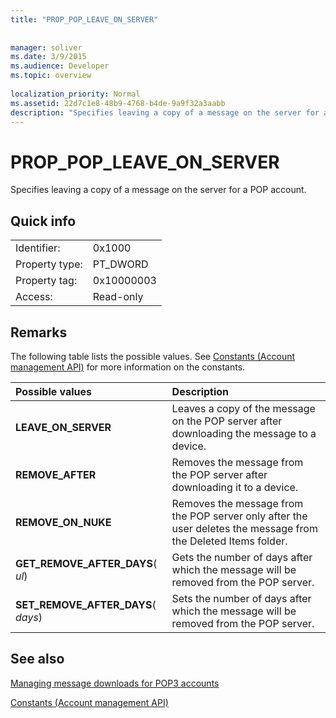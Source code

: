 ```yaml
---
title: "PROP_POP_LEAVE_ON_SERVER"
 
 
manager: soliver
ms.date: 3/9/2015
ms.audience: Developer
ms.topic: overview
 
localization_priority: Normal
ms.assetid: 22d7c1e8-48b9-4768-b4de-9a9f32a3aabb
description: "Specifies leaving a copy of a message on the server for a POP account."
---
```


# PROP_POP_LEAVE_ON_SERVER

Specifies leaving a copy of a message on the server for a POP account.
  
## Quick info

|||
|:-----|:-----|
|Identifier:  <br/> |0x1000  <br/> |
|Property type:  <br/> |PT_DWORD  <br/> |
|Property tag:  <br/> |0x10000003  <br/> |
|Access:  <br/> |Read-only  <br/> |
   
## Remarks

The following table lists the possible values. See [Constants (Account management API)](constants-account-management-api.md) for more information on the constants. 
  
|**Possible values**|**Description**|
|:-----|:-----|
|**LEAVE_ON_SERVER** <br/> |Leaves a copy of the message on the POP server after downloading the message to a device.  <br/> |
|**REMOVE_AFTER** <br/> |Removes the message from the POP server after downloading it to a device.  <br/> |
|**REMOVE_ON_NUKE** <br/> |Removes the message from the POP server only after the user deletes the message from the Deleted Items folder.  <br/> |
|**GET_REMOVE_AFTER_DAYS**( _ul_)  <br/> |Gets the number of days after which the message will be removed from the POP server.  <br/> |
|**SET_REMOVE_AFTER_DAYS**( _days_)  <br/> |Sets the number of days after which the message will be removed from the POP server.  <br/> |
   
## See also



[Managing message downloads for POP3 accounts](managing-message-downloads-for-pop3-accounts.md)
  
[Constants (Account management API)](constants-account-management-api.md)

